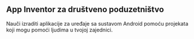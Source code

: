 
## App Inventor za društveno poduzetništvo

Nauči izraditi aplikacije za uređaje sa sustavom Android pomoću projekata koji mogu pomoći ljudima u tvojoj zajednici.